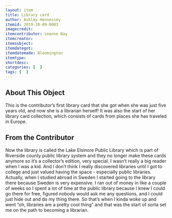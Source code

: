 ```yaml
---
layout: item
title: Library card
author: Ashley Hennessey
itemid: 2019-10-09-0003
imagecredit: 
itemcontributor: Leanne Nay
itemcreator: 
itemsubject: 
itemdategot: 
itemdatemade: Bloomington
itemtype: 
shortdesc: 
categories: [  ]
tags: [  ]
---
```

## About This Object

This is the contributor’s first library card that she got when she was just five years old, and now she is a librarian herself! It was also the start of her library card collection, which consists of cards from places she has traveled in Europe. 

## From the Contributor

<p class=blockquote style=’font-size:115%;’>Now the library is called the Lake Elsinore Public Library which is part of Riverside county public library system and they no longer make these cards anymore so it’s a collector’s edition, very special. I wasn’t really a big reader when I was a kid. And I don’t think I really discovered libraries until I got to college and just valued having the space - especially public libraries. Actually, when I studied abroad in Sweden I started going to the library there because Sweden is very expensive. I ran out of money in like a couple of weeks so I spent a lot of time at the public library because I knew I could go there for free, figured nobody would ask me any questions, and I could just hide out and do my thing there. So that’s when I kinda woke up and went “oh, libraries are a pretty cool thing” and that was the start of sorta set me on the path to becoming a librarian. </p>
